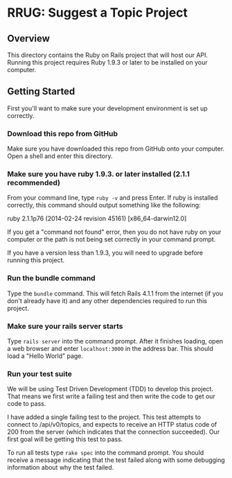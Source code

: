 # RRUG: Suggest a Topic Project

## Overview
This directory contains the Ruby on Rails project that will host our API.  Running this project requires Ruby 1.9.3 or later to be installed on your computer.  

## Getting Started
First you'll want to make sure your development environment is set up correctly.

### Download this repo from GitHub
Make sure you have downloaded this repo from GitHub onto your computer.  Open a shell and enter this directory.

### Make sure you have ruby 1.9.3. or later installed (2.1.1 recommended)
From your command line, type `ruby -v` and press Enter.  If ruby is installed correctly, this command should output something like the following:

ruby 2.1.1p76 (2014-02-24 revision 45161) [x86_64-darwin12.0]

If you get a "command not found" error, then you do not have ruby on your computer or the path is not being set correctly in your command prompt.

If you have a version less than 1.9.3, you will need to upgrade before running this project.


### Run the bundle command
Type the `bundle` command.  This will fetch Rails 4.1.1 from the internet (if you don't already have it) and any other  dependencies required to run this project.

### Make sure your rails server starts
Type `rails server` into the command prompt.  After it finishes loading, open a web browser and enter `localhost:3000` in the address bar.  This should load a "Hello World" page.

### Run your test suite
We will be using Test Driven Development (TDD) to develop this project.  That means we first write a failing test and then write the code to get our code to pass.  

I have added a single failing test to the project.  This test attempts to connect to /api/v0/topics, and expects to receive an HTTP status code of 200 from the server (which indicates that the connection succeeded).  Our first goal will be getting this test to pass.

To run all tests type `rake spec` into the command prompt.  You should receive a message indicating that the test failed along with some debugging information about why the test failed.
